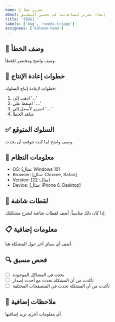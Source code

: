 ```yaml
---
name: 🐛 تقرير خطأ
about: إنشاء تقرير لمساعدتنا في تحسين التطبيق
title: '[BUG] '
labels: ['bug', 'needs-triage']
assignees: ['kaleem-team']
---
```


## 🐛 وصف الخطأ
وصف واضح ومختصر للخطأ.

## 🔄 خطوات إعادة الإنتاج
خطوات لإعادة إنتاج السلوك:
1. اذهب إلى '...'
2. اضغط على '....'
3. اتمرير لأسفل إلى '....'
4. شاهد الخطأ

## ✅ السلوك المتوقع
وصف واضح لما كنت تتوقعه أن يحدث.

## 📱 معلومات النظام
 - OS: [مثال: Windows 10]
 - Browser: [مثال: Chrome, Safari]
 - Version: [مثال: 22]
 - Device: [مثال: iPhone 6, Desktop]

## 📸 لقطات شاشة
إذا كان ذلك مناسباً، أضف لقطات شاشة لشرح مشكلتك.

## 📋 معلومات إضافية
أضف أي سياق آخر حول المشكلة هنا.

## 🔍 فحص مسبق
- [ ] بحثت في المشاكل الموجودة
- [ ] تأكدت من أن المشكلة تحدث مع أحدث إصدار
- [ ] تأكدت من أن المشكلة تحدث في المتصفحات المختلفة

## 📝 ملاحظات إضافية
أي معلومات أخرى تريد إضافتها.
